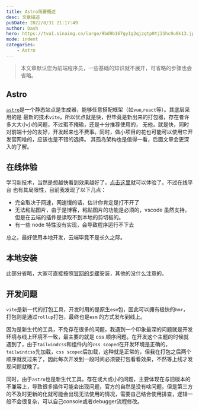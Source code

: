 ```yaml
---
title: Astro简要概述
desc: 文章描述
pubDate: 2022/8/31 21:17:49
author: Dash
hero: https://tva1.sinaimg.cn/large/9bd9b167gy1g2qjzgtp0tj21hc0u0k13.jpg
mode: indent
categories:
    - Astro
---
```


> 本文章默认您为前端程序员，一些基础的知识就不展开，可省略的步骤也会省略。

## Astro

[`astro`](https://astro.build/)是一个静态站点是生成器，能够任意搭配框架（如`vue`,`react`等）。其底层采用的是
最新的技术`vite`，所以优点就是快，但毕竟是新出来的打包器，存在者许多大大小小的问题，不过瑕不掩瑜，还是十分推荐使用的，
无他，就是快，同时对前端十分的友好，开发起来也不费事。同时，做小项目的花也可能可以使用它开发官网啥的，应该也是不错的选择。
其孤岛架构也是值得一看，后面文章会更深入的了解。

## 在线体验

学习新技术，当然是想越快看到效果越好了，[点击这里](https://astro.new/basics?on=stackblitz)就可以体验了。不过在线平台
也有其局限性，目前我发现了以下几点：

-   完全取决于网速，网速慢的话，估计你肯定是打不开了
-   无法粘贴图片，由于是博客，粘贴图片的功能是必须的，vscode 虽然支持，但是在云端的插件是读取不到本地的剪切板的。
-   有一些 node 特性没有实现，会导致程序运行不下去

总之，最好使用本地开发，云端毕竟不是长久之际。

## 本地安装

此部分省略，大家可直接按照[官网的步骤](https://docs.astro.build/zh-cn/install/auto/)安装，其他的没什么注意的。

## 开发问题

`vite`是新一代的打包工具，开发时用的是原生`esm`包，因此可以拥有极快的`hmr`，打包则是通过`rollup`打包，最终也是`esm`
的方式发布到线上。

因为是新生代的工具，不免存在很多的问题，我遇到一个印象最深的问题就是开发环境与线上环境不一致，最主要的就是 css 顺序问题。在开发这个主题的时候就遇到了，由于`tailwindcss`和组件内的`css scoped`在开发环境是正确的，`tailwindcss`先加载，`css scoped`后加载，这种就是正常的，但我在打包之后两个顺序就反过来了，因此每次开发到一段时间必须要打包看看效果，不然等上线才发现问题就晚了。

同时，由于`astro`也是新生代工具，存在或大或小的问题，主要体现在与旧版本的不兼容上，导致很多插件可能会出现问题，官方的自然是没有啥问题，但是第三方的不及时更新的化就可能会出现无法使用的情况，需要自己结合使用排查，逻辑一般不会很复杂，可以自己console或者debugger流程修改。
